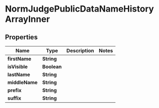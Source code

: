 

# NormJudgePublicDataNameHistoryArrayInner


## Properties

| Name | Type | Description | Notes |
|------------ | ------------- | ------------- | -------------|
|**firstName** | **String** |  |  |
|**isVisible** | **Boolean** |  |  |
|**lastName** | **String** |  |  |
|**middleName** | **String** |  |  |
|**prefix** | **String** |  |  |
|**suffix** | **String** |  |  |



